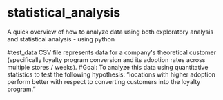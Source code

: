 # statistical_analysis
A quick overview of how to analyze data using both exploratory analysis and statistical analysis - using python

#test_data CSV file represents data for a company's theoretical customer (specifically loyalty program conversion and its adoption rates across multiple stores / weeks). 
#Goal: To analyze this data using quantitative statistics to test the following hypothesis: 
“locations with higher adoption perform better with respect to converting customers into the loyalty program.”
